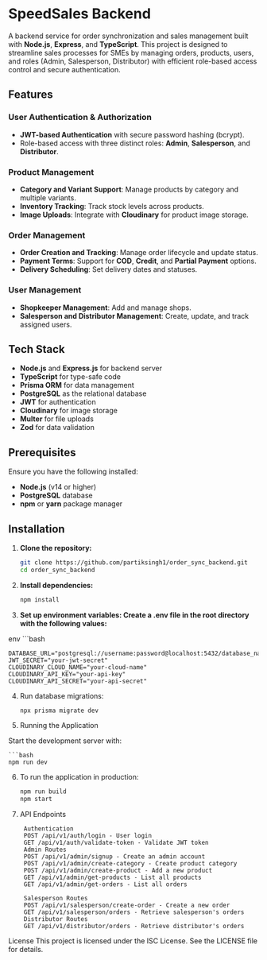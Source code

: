 # SpeedSales Backend

A backend service for order synchronization and sales management built with **Node.js**, **Express**, and **TypeScript**. This project is designed to streamline sales processes for SMEs by managing orders, products, users, and roles (Admin, Salesperson, Distributor) with efficient role-based access control and secure authentication.

## Features

### User Authentication & Authorization
- **JWT-based Authentication** with secure password hashing (bcrypt).
- Role-based access with three distinct roles: **Admin**, **Salesperson**, and **Distributor**.

### Product Management
- **Category and Variant Support**: Manage products by category and multiple variants.
- **Inventory Tracking**: Track stock levels across products.
- **Image Uploads**: Integrate with **Cloudinary** for product image storage.

### Order Management
- **Order Creation and Tracking**: Manage order lifecycle and update status.
- **Payment Terms**: Support for **COD**, **Credit**, and **Partial Payment** options.
- **Delivery Scheduling**: Set delivery dates and statuses.

### User Management
- **Shopkeeper Management**: Add and manage shops.
- **Salesperson and Distributor Management**: Create, update, and track assigned users.

## Tech Stack

- **Node.js** and **Express.js** for backend server
- **TypeScript** for type-safe code
- **Prisma ORM** for data management
- **PostgreSQL** as the relational database
- **JWT** for authentication
- **Cloudinary** for image storage
- **Multer** for file uploads
- **Zod** for data validation

## Prerequisites

Ensure you have the following installed:
- **Node.js** (v14 or higher)
- **PostgreSQL** database
- **npm** or **yarn** package manager

## Installation

1. **Clone the repository:**
   ```bash
   git clone https://github.com/partiksingh1/order_sync_backend.git
   cd order_sync_backend
   

2. **Install dependencies:**
      ```bash
     npm install
      

3.  **Set up environment variables: Create a .env file in the root directory with the following values:**


env
     ```bash
     
    DATABASE_URL="postgresql://username:password@localhost:5432/database_name"
    JWT_SECRET="your-jwt-secret"
    CLOUDINARY_CLOUD_NAME="your-cloud-name"
    CLOUDINARY_API_KEY="your-api-key"
    CLOUDINARY_API_SECRET="your-api-secret"


4. Run database migrations:

    ```bash
    npx prisma migrate dev


5. Running the Application

Start the development server with:

    ```bash 
    npm run dev


6. To run the application in production:

    ```bash
    npm run build
    npm start
7. API Endpoints
   
        Authentication
        POST /api/v1/auth/login - User login
        GET /api/v1/auth/validate-token - Validate JWT token
        Admin Routes
        POST /api/v1/admin/signup - Create an admin account
        POST /api/v1/admin/create-category - Create product category
        POST /api/v1/admin/create-product - Add a new product
        GET /api/v1/admin/get-products - List all products
        GET /api/v1/admin/get-orders - List all orders
   
        Salesperson Routes
        POST /api/v1/salesperson/create-order - Create a new order
        GET /api/v1/salesperson/orders - Retrieve salesperson's orders
        Distributor Routes
        GET /api/v1/distributor/orders - Retrieve distributor's orders



License
This project is licensed under the ISC License. See the LICENSE file for details.
